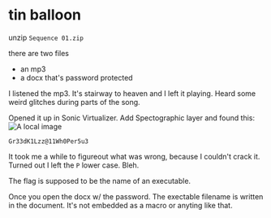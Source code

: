 # tin balloon

unzip `Sequence 01.zip`

there are two files 
- an mp3
- a docx that's password protected

I listened the mp3. It's stairway to heaven and I left it playing. Heard some weird glitches during parts of the song.

Opened it up in Sonic Virtualizer. Add Spectographic layer and found this:
![A local image](mp3msg.jpg)

`Gr33dK1Lzz@11Wh0Per5u3`

It took me a while to figureout what was wrong, because I couldn't crack it. Turned out I left the `P` lower case. Bleh.

The flag is supposed to be the name of an executable. 

Once you open the docx w/ the password. The exectable filename is written in the document. It's not embedded as a macro or anyting like that.

